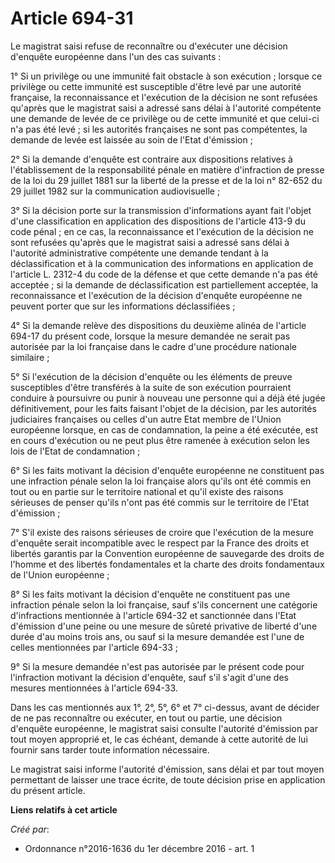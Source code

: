 # Article 694-31

Le magistrat saisi refuse de reconnaître ou d'exécuter une décision d'enquête européenne dans l'un des cas suivants : 

1° Si un privilège ou une immunité fait obstacle à son exécution ;  lorsque ce privilège ou cette immunité est susceptible
d'être levé par  une autorité française, la reconnaissance et l'exécution de la décision  ne sont refusées qu'après que le
magistrat saisi a adressé sans délai à  l'autorité compétente une demande de levée de ce privilège ou de cette  immunité et
que celui-ci n'a pas été levé ; si les autorités françaises  ne sont pas compétentes, la demande de levée est laissée au soin
de  l'Etat d'émission ; 

2° Si la demande d'enquête  est contraire aux dispositions relatives à l'établissement de la  responsabilité pénale en
matière d'infraction de presse de la loi du 29  juillet 1881 sur la liberté de la presse et de la loi n° 82-652 du 29
juillet 1982 sur la communication audiovisuelle ; 

3° Si la décision porte sur la transmission d'informations ayant fait  l'objet d'une classification en application des
dispositions de  l'article 413-9 du code pénal ; en ce cas, la reconnaissance et  l'exécution de la décision ne sont refusées
qu'après que le magistrat  saisi a adressé sans délai à l'autorité administrative compétente une  demande tendant à la
déclassification et à la communication des  informations en application de l'article L. 2312-4 du code de la défense  et que
cette demande n'a pas été acceptée ; si la demande de  déclassification est partiellement acceptée, la reconnaissance et
l'exécution de la décision d'enquête européenne ne peuvent porter que  sur les informations déclassifiées ; 

4° Si la  demande relève des dispositions du deuxième alinéa de l'article 694-17  du présent code, lorsque la mesure demandée
ne serait pas autorisée par  la loi française dans le cadre d'une procédure nationale similaire ; 

5° Si l'exécution de la décision d'enquête ou les éléments de preuve  susceptibles d'être transférés à la suite de son
exécution pourraient  conduire à poursuivre ou punir à nouveau une personne qui a déjà été  jugée définitivement, pour les
faits faisant l'objet de la décision, par  les autorités judiciaires françaises ou celles d'un autre Etat membre  de l'Union
européenne lorsque, en cas de condamnation, la peine a été  exécutée, est en cours d'exécution ou ne peut plus être ramenée à
exécution selon les lois de l'Etat de condamnation ; 

6° Si les faits motivant la décision d'enquête européenne ne  constituent pas une infraction pénale selon la loi française
alors  qu'ils ont été commis en tout ou en partie sur le territoire national et  qu'il existe des raisons sérieuses de penser
qu'ils n'ont pas été  commis sur le territoire de l'Etat d'émission ; 

7° S'il existe des raisons sérieuses de croire que l'exécution de la  mesure d'enquête serait incompatible avec le respect
par la France des  droits et libertés garantis par la Convention européenne de sauvegarde  des droits de l'homme et des
libertés fondamentales et la charte des  droits fondamentaux de l'Union européenne ; 

8° Si  les faits motivant la décision d'enquête ne constituent pas une  infraction pénale selon la loi française, sauf s'ils
concernent une  catégorie d'infractions mentionnée à l'article 694-32 et sanctionnée  dans l'Etat d'émission d'une peine ou
une mesure de sûreté privative de  liberté d'une durée d'au moins trois ans, ou sauf si la mesure demandée  est l'une de
celles mentionnées par l'article 694-33 ; 

9° Si la mesure demandée n'est pas autorisée par le présent code pour  l'infraction motivant la décision d'enquête, sauf s'il
s'agit d'une des  mesures mentionnées à l'article 694-33. 

Dans les  cas mentionnés aux 1°, 2°, 5°, 6° et 7° ci-dessus, avant de décider de  ne pas reconnaître ou exécuter, en tout ou
partie, une décision  d'enquête européenne, le magistrat saisi consulte l'autorité d'émission  par tout moyen approprié et,
le cas échéant, demande à cette autorité de  lui fournir sans tarder toute information nécessaire. 

Le magistrat saisi informe l'autorité d'émission, sans délai et par  tout moyen permettant de laisser une trace écrite, de
toute décision  prise en application du présent article.

**Liens relatifs à cet article**

_Créé par_:

  - Ordonnance n°2016-1636 du 1er décembre 2016 - art. 1
